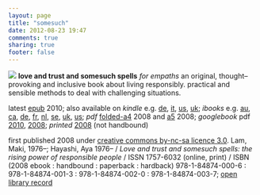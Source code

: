 ```yaml
---
layout: page
title: "somesuch"
date: 2012-08-23 19:47
comments: true
sharing: true
footer: false
---
```


<a href="http://dl.getdropbox.com/u/2891399/press/somesuch/20120112makiaeasomesuch.epub"><img src="http://dl.dropbox.com/u/2891399/press/somesuch/20100328somesuch-coverphoto-original.jpg"/></a>
**love and trust and somesuch spells** *for empaths* an original, thought–provoking and inclusive book about living responsibly. practical and sensible methods to deal with challenging situations. 

latest [epub][somesuchepub] 2010; also available on *kindle* e.g. [de][amazonde], [it][amazonit], [us][amazonus], [uk][amazonuk]; *ibooks* e.g. [au][appleau], [ca][appleca], [de][applede], [fr][applefr], [nl][applenl], [se][applese], [uk][appleuk], [us][appleus]; *pdf* [folded-a4][] 2008 and [a5][] 2008; *googlebook* pdf [2010][googlebook pdf 2010], [2008][googlebook pdf 2008]; *printed* [2008][printed] (not handbound)

first published 2008 under [creative commons by-nc-sa licence 3.0][cc]. Lam, Maki, 1976–; Hayashi, Aya 1976– / *Love and trust and somesuch spells: the rising power of responsible people* / ISSN 1757-6032 (online, print) / ISBN (2008 ebook : handbound : paperback : hardback) 978-1-84874-000-6 : 978-1-84874-001-3 : 978-1-84874-002-0 : 978-1-84874-003-7; [open library record][]

[somesuch cover thumbnail]: http://dl.dropbox.com/u/2891399/press/somesuch/somesuch-cover-thumbnail.jpg
[somesuchepub]: http://dl.getdropbox.com/u/2891399/press/somesuch/20120112makiaeasomesuch.epub
[cc]: http://creativecommons.org/licenses/by-nc-sa/3.0/
[amazonde]: http://www.amazon.de/dp/B004RUZTPA
[amazonit]: http://www.amazon.it/Love-trust-somesuch-spells-ebook/dp/B004RUZTPA
[amazonus]: http://www.amazon.com/Love-trust-somesuch-spells-ebook/dp/B004RUZTPA
[amazonuk]: http://www.amazon.co.uk/Love-trust-somesuch-spells/dp/B004RUZTPA/
[appleau]: http://itunes.apple.com/au/book/love-trust-somesuch-spells/id429123457
[appleca]: http://itunes.apple.com/ca/book/love-trust-somesuch-spells/id429123457
[applede]: http://itunes.apple.com/de/book/love-trust-somesuch-spells/id429123457
[applefr]: http://itunes.apple.com/fr/book/love-trust-somesuch-spells/id429123457
[applenl]: http://itunes.apple.com/nl/book/love-trust-somesuch-spells/id429123457
[applese]: http://itunes.apple.com/se/book/love-trust-somesuch-spells/id429123457
[appleuk]: http://itunes.apple.com/gb/book/love-trust-somesuch-spells/id429123457
[appleus]: http://itunes.apple.com/us/book/love-trust-somesuch-spells/id429123457
[open library record]: http://openlibrary.org/works/OL15691870W/Love_and_trust_and_somesuch_spells
[folded-a4]: http://dl.dropbox.com/u/2891399/press/somesuch/somesuch-20080623.pdf
[a5]: http://dl.dropbox.com/u/2891399/press/somesuch/somesuch-20080723.pdf
[googlebook pdf 2010]: http://books.google.co.uk/books?printsec=frontcover&id=lsD_NbPZ6zcC#v=onepage&q&f=false
[googlebook pdf 2008]: http://books.google.com/books?id=hP8BCfRXSI4C&printsec=frontcover&dq=makiaea&cd=1
[printed]: http://www.lulu.com/makiaea
